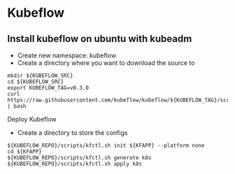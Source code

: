 # Kubeflow

## Install kubeflow on ubuntu with kubeadm

- Create new namespace: kubeflow
- Create a directory where you want to download the source to

```
mkdir ${KUBEFLOW_SRC}
cd ${KUBEFLOW_SRC}
export KUBEFLOW_TAG=v0.3.0
curl https://raw.githubusercontent.com/kubeflow/kubeflow/${KUBEFLOW_TAG}/scripts/download.sh | bash
```

Deploy Kubeflow

- Create a directory to store the configs

```
${KUBEFLOW_REPO}/scripts/kfctl.sh init ${KFAPP} --platform none
cd ${KFAPP}
${KUBEFLOW_REPO}/scripts/kfctl.sh generate k8s
${KUBEFLOW_REPO}/scripts/kfctl.sh apply k8s
```